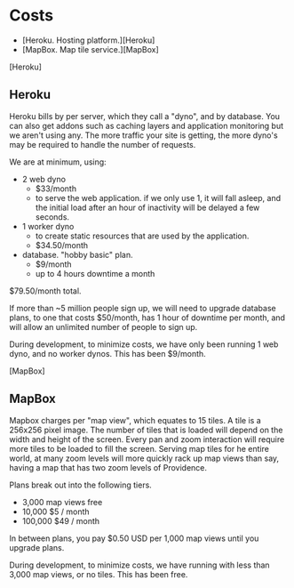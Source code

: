 # Costs

- [Heroku. Hosting platform.][Heroku]
- [MapBox. Map tile service.][MapBox]

[Heroku]
## Heroku

Heroku bills by per server, which they call a "dyno", and by database. You can also get addons such as caching layers and application monitoring but we aren't using any. The more traffic your site is getting, the more dyno's may be required to handle the number of requests.

We are at minimum, using:

- 2 web dyno
    - $33/month
    - to serve the web application. if we only use 1, it will fall asleep, and the initial load after an hour of inactivity will be delayed a few seconds.
- 1 worker dyno
    - to create static resources that are used by the application.
    - $34.50/month
- database. "hobby basic" plan.
    - $9/month
    - up to 4 hours downtime a month

$79.50/month total.


If more than ~5 million people sign up, we will need to upgrade database plans, to one that costs $50/month, has 1 hour of downtime per month, and will allow an unlimited number of people to sign up.

During development, to minimize costs, we have only been running 1 web dyno, and no worker dynos. This has been $9/month.


[MapBox]
## MapBox

Mapbox charges per "map view", which equates to 15 tiles. A tile is a 256x256 pixel image. The number of tiles that is loaded will depend on the width and height of the screen. Every pan and zoom interaction will require more tiles to be loaded to fill the screen. Serving map tiles for he entire world, at many zoom levels will more quickly rack up map views than say, having a map that has two zoom levels of Providence.

Plans break out into the following tiers.

- 3,000 map views  free
- 10,000           $5  / month
- 100,000          $49 / month


In between plans, you pay $0.50 USD per 1,000 map views until you upgrade plans.

During development, to minimize costs, we have running with less than 3,000 map views, or no tiles. This has been free.